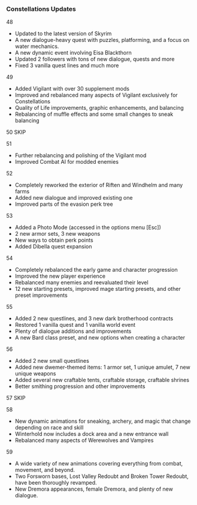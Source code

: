 ### Constellations Updates

48

- Updated to the latest version of Skyrim
- A new dialogue-heavy quest with puzzles, platforming, and a focus on water mechanics.
- A new dynamic event involving Eisa Blackthorn
- Updated 2 followers with tons of new dialogue, quests and more
- Fixed 3 vanilla quest lines and much more

49

- Added Vigilant with over 30 supplement mods
- Improved and rebalanced many aspects of Vigilant exclusively for Constellations
- Quality of Life improvements, graphic enhancements, and balancing
- Rebalancing of muffle effects and some small changes to sneak balancing

50 SKIP

51

- Further rebalancing and polishing of the Vigilant mod
- Improved Combat AI for modded enemies

52

- Completely reworked the exterior of Riften and Windhelm and many farms
- Added new dialogue and improved existing one
- Improved parts of the evasion perk tree

53

- Added a Photo Mode (accessed in the options menu [Esc])
- 2 new armor sets, 3 new weapons
- New ways to obtain perk points
- Added Dibella quest expansion

54

- Completely rebalanced the early game and character progression
- Improved the new player experience
- Rebalanced many enemies and reevaluated their level
- 12 new starting presets, improved mage starting presets, and other preset improvements

55

- Added 2 new questlines, and 3 new dark brotherhood contracts
- Restored 1 vanilla quest and 1 vanilla world event
- Plenty of dialogue additions and improvements
- A new Bard class preset, and new options when creating a character

56

- Added 2 new small questlines
- Added new dwemer-themed items: 1 armor set, 1 unique amulet, 7 new unique weapons
- Added several new craftable tents, craftable storage, craftable shrines
- Better smithing progression and other improvements

57 SKIP

58

- New dynamic animations for sneaking, archery, and magic that change depending on race and skill
- Winterhold now includes a dock area and a new entrance wall
- Rebalanced many aspects of Werewolves and Vampires

59

- A wide variety of new animations covering everything from combat, movement, and beyond.
- Two Forsworn bases, Lost Valley Redoubt and Broken Tower Redoubt, have been thoroughly revamped.
- New Dremora appearances, female Dremora, and plenty of new dialogue.
